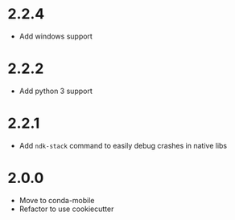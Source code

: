 # 2.2.4

- Add windows support

# 2.2.2

- Add python 3 support

# 2.2.1

- Add `ndk-stack` command to easily debug crashes in native libs

# 2.0.0

- Move to conda-mobile
- Refactor to use cookiecutter